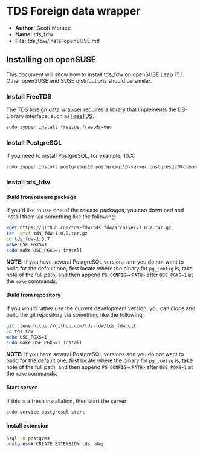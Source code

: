 # TDS Foreign data wrapper

* **Author:** Geoff Montee
* **Name:** tds_fdw
* **File:** tds_fdw/InstallopenSUSE.md

## Installing on openSUSE

This document will show how to install tds_fdw on openSUSE Leap 15.1. Other openSUSE and SUSE distributions should be similar. 

### Install FreeTDS

The TDS foreign data wrapper requires a library that implements the DB-Library interface,
such as [FreeTDS](http://www.freetds.org).

```bash
sudo zypper install freetds freetds-dev
```

### Install PostgreSQL

If you need to install PostgreSQL, for example, 10.X:

```bash
sudo zypper install postgresql10 postgresql10-server postgresql10-devel
```

### Install tds_fdw

#### Build from release package

If you'd like to use one of the release packages, you can download and install them via something like the following:

```bash
wget https://github.com/tds-fdw/tds_fdw/archive/v1.0.7.tar.gz
tar -xvzf tds_fdw-1.0.7.tar.gz
cd tds_fdw-1.0.7
make USE_PGXS=1
sudo make USE_PGXS=1 install
```

**NOTE:** If you have several PostgreSQL versions and you do not want to build for the default one, first locate where the binary for `pg_config` is, take note of the full path, and then append `PG_CONFIG=<PATH>` after `USE_PGXS=1` at the `make` commands.

#### Build from repository

If you would rather use the current development version, you can clone and build the git repository via something like the following:

```bash
git clone https://github.com/tds-fdw/tds_fdw.git
cd tds_fdw
make USE_PGXS=1
sudo make USE_PGXS=1 install
```

**NOTE:** If you have several PostgreSQL versions and you do not want to build for the default one, first locate where the binary for `pg_config` is, take note of the full path, and then append `PG_CONFIG=<PATH>` after `USE_PGXS=1` at the `make` commands.

#### Start server 

If this is a fresh installation, then start the server:

```bash
sudo service postgresql start
```

#### Install extension

```bash
psql -U postgres
postgres=# CREATE EXTENSION tds_fdw;
```
